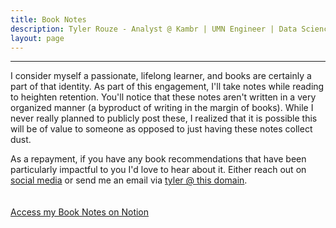 ```yaml
---
title: Book Notes
description: Tyler Rouze - Analyst @ Kambr | UMN Engineer | Data Science. Tyler's book notes houses all of the notes and inspirations he's taken away from various reads. Check back for updates as new books are read!
layout: page
---
```

<hr>
I consider myself a passionate, lifelong learner, and books are certainly a part of that identity. As part of this engagement, I'll take notes while reading to heighten retention. You'll notice that these notes aren't written in a very organized manner (a byproduct of writing in the margin of books). While I never really planned to publicly post these, I realized that it is possible this will be of value to someone as opposed to just having these notes collect dust.

As a repayment, if you have any book recommendations that have been particularly impactful to you I'd love to hear about it. Either reach out on [social media](https://tylerrouze.com/socials) or send me an email via [tyler @ this domain](mailto:tyler@tylerrouze.com).
<br>
<br>
<br>
<a href="https://www.notion.so/tylerrouze/dac9501e044c4009bcb158edbbd032f1?v=796540bb02d34f97aa7c2b5ee3bf626a" class="button-comment button--large" align="center">Access my Book Notes on Notion</a>
